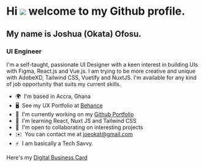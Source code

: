 # Hi ![](https://user-images.githubusercontent.com/18350557/176309783-0785949b-9127-417c-8b55-ab5a4333674e.gif) welcome to my Github profile.

##  My name is Joshua (Okata) Ofosu.

### UI Engineer

I'm a self-taught, passionate UI Designer with a keen interest in building UIs with Figma, React.js and Vue.js. I am trying to be more creative and unique with AdobeXD, Tailwind CSS, Vuetify and NuxtJS. I'm available for any kind of job opportunity that suits my current skills.

- 🌍  I'm based in Accra, Ghana
- 🖥️  See my UX Portfolio at [Behance](http://be.net/joeokat)
- 🚀  I'm currently working on my [Github Portfolio](http://github.com/joeokat)
- 🧠  I'm learning React, Nuxt JS and Tailwind CSS
- 🤝  I'm open to collaborating on interesting projects
- ✉️  You can contact me at [joeokat@gmail.com](mailto:joeokat@gmail.com)
- ⚡  I am basically a Tech Savvy.

Here's my [Digital Business Card](joeokatbusinesscard.pages.dev)

